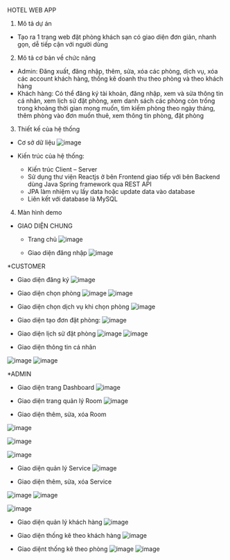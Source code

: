 HOTEL WEB APP
1.	Mô tả dự án
+ Tạo ra 1 trang web đặt phòng khách sạn có giao diện đơn giản, nhanh gọn, dễ tiếp cận với người dùng
2.  Mô tả cơ bản về chức năng
-	Admin: Đăng xuất, đăng nhập, thêm, sửa, xóa các phòng, dịch vụ, xóa các account khách hàng, thống kê doanh thu theo phòng và theo khách hàng
-	Khách hàng: Có thể đăng ký tài khoản, đăng nhập, xem và sửa thông tin cá nhân, xem lịch sử đặt phòng, xem danh sách các phòng còn trống trong khoảng thời gian mong muốn, tìm kiếm phòng theo ngày tháng, thêm phòng vào đơn muốn thuê, xem thông tin phòng, đặt phòng
3.	Thiết kế của hệ thống
-	Cơ sở dữ liệu
 ![image](https://user-images.githubusercontent.com/84676857/170743945-ce96821d-d4fe-4a4d-8b6d-312d2cd117ab.png)

-	Kiến trúc của hệ thống: 
    + Kiến trúc Client – Server
    + Sử dụng thư viện Reactjs ở bên Frontend giao tiếp với bên Backend dùng Java Spring framework qua REST API
    + JPA làm nhiệm vụ lấy data hoặc update data vào database
    + Liên kết với database là MySQL
4.	Màn hình demo
* GIAO DIỆN CHUNG
  + Trang chủ
   ![image](https://user-images.githubusercontent.com/84676857/170743967-debc0186-39f4-4829-945d-2817ec748962.png)


  + Giao diện đăng nhập 
 ![image](https://user-images.githubusercontent.com/84676857/170743985-6e0ba26f-2f9e-4ea7-ac1e-a9196785fe0e.png)


*CUSTOMER
  + Giao diện đăng ký
 ![image](https://user-images.githubusercontent.com/84676857/170744174-38fd0b57-e1bd-46ca-b6e7-93616510f79d.png)




  + Giao diện chọn phòng
![image](https://user-images.githubusercontent.com/84676857/170744192-f7b397fd-4b76-4610-88bc-ddd3b12f8ec0.png)
 ![image](https://user-images.githubusercontent.com/84676857/170744263-f4ca3191-db29-46b0-b125-9357d08ce7cd.png)


 
  + Giao diện chọn dịch vụ khi chọn phòng
  ![image](https://user-images.githubusercontent.com/84676857/170744253-e77011a3-e905-4e2a-b332-99204c98ec7d.png)

 
  + Giao diện tạo đơn đặt phòng:
 ![image](https://user-images.githubusercontent.com/84676857/170744278-09af908f-10ab-4ca5-b0a7-41f7a008347b.png)

  + Giao diện lịch sử đặt phòng
 ![image](https://user-images.githubusercontent.com/84676857/170744295-09dfff59-756b-4911-bebd-36258278c65b.png)
![image](https://user-images.githubusercontent.com/84676857/170744312-bdf8dc51-b545-4fad-9423-ad4cdc769730.png)

 





  + Giao diện thông tin cá nhân
 
 ![image](https://user-images.githubusercontent.com/84676857/170744375-0fa84f39-cb34-4597-960f-893f74a625ec.png)
![image](https://user-images.githubusercontent.com/84676857/170744385-9bbdedb0-3912-4e63-ab4d-acc035550933.png)





*ADMIN
  + Giao diện trang Dashboard
 ![image](https://user-images.githubusercontent.com/84676857/170744400-33d2a9cd-39de-4c17-b667-9689cfe17d89.png)

  + Giao diện trang quản lý Room
 ![image](https://user-images.githubusercontent.com/84676857/170744410-526ea180-18f1-41d7-8806-8c96d8da6a88.png)


  + Giao diện thêm, sửa, xóa Room
  
![image](https://user-images.githubusercontent.com/84676857/170744421-7874cf54-bb2a-4788-92bd-0aa265ce748b.png)

 ![image](https://user-images.githubusercontent.com/84676857/170744431-da2127e0-ff2f-42b8-bdf1-b8c4b2678a02.png)

![image](https://user-images.githubusercontent.com/84676857/170744437-d178b0a3-e0dd-4b2f-80f1-b89203da7937.png)



  + Giao diện quản lý Service
 ![image](https://user-images.githubusercontent.com/84676857/170744450-1000e7ef-544c-4a77-ac6a-2a3d27a13027.png)

  + Giao diện thêm, sửa, xóa Service
 
 ![image](https://user-images.githubusercontent.com/84676857/170744455-c2c8be72-91cb-4cb2-a8b3-52aa4eadea28.png)
![image](https://user-images.githubusercontent.com/84676857/170744464-c9dcf75e-00ba-4ef3-8a53-7cbfcd187c8f.png)

![image](https://user-images.githubusercontent.com/84676857/170744471-4162bbd3-fe5e-465f-b9f1-b474e5c8c122.png)

 




  + Giao diện quản lý khách hàng
 ![image](https://user-images.githubusercontent.com/84676857/170744484-807c35cc-ecb7-4506-894a-8e7ab4a981d0.png)

  + Giao diện thống kê theo khách hàng
 ![image](https://user-images.githubusercontent.com/84676857/170744493-234002c7-fa14-40bf-8d09-3f60b798e6a8.png)

  + Giao diệnt thống kê theo phòng
 ![image](https://user-images.githubusercontent.com/84676857/170744504-af88e2a2-bb76-4402-bd15-97cc926c6545.png)
![image](https://user-images.githubusercontent.com/84676857/170744511-0fd502c4-334f-4e42-8db1-0f197b343708.png)

 
